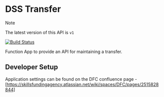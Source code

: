 # DSS Transfer

> [!NOTE]  
> The latest version of this API is `v1`

[![Build Status](https://sfa-gov-uk.visualstudio.com/CDS%202.0/_apis/build/status/Yaml/dss-transfers?repoName=SkillsFundingAgency%2Fdss-transfer&branchName=master)](https://sfa-gov-uk.visualstudio.com/CDS%202.0/_build/latest?definitionId=1468&repoName=SkillsFundingAgency%2Fdss-transfer&branchName=master)

Function App to provide an API for maintaining a transfer.

## Developer Setup

Application settings can be found on the DFC confluence page - [https://skillsfundingagency.atlassian.net/wiki/spaces/DFC/pages/2515828844]
